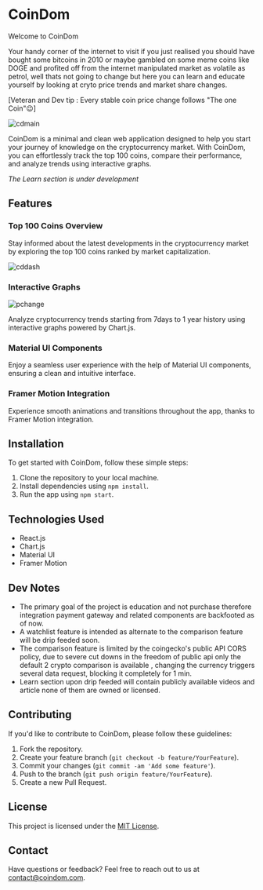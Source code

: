 # CoinDom

Welcome to CoinDom

Your handy corner of the internet to visit if you just realised you should have bought some bitcoins in 2010 or maybe gambled on some meme coins like DOGE and profited off from the internet manipulated market as volatile as petrol, well thats not going to change but here you can learn and educate yourself by looking at cryto price trends and market share changes. 

[Veteran and Dev tip : Every stable coin price change follows "The one Coin"😉]

![cdmain](https://github.com/aniket30i/Coin-DOM/assets/73903257/73c5a75f-ff37-454e-be19-f6a9a45db015)


CoinDom is a minimal and clean web application designed to help you start your journey of knowledge on the cryptocurrency market. With CoinDom, you can effortlessly track the top 100 coins, compare their performance, and analyze trends using interactive graphs.

*The Learn section is under development*

## Features

### Top 100 Coins Overview

Stay informed about the latest developments in the cryptocurrency market by exploring the top 100 coins ranked by market capitalization.

![cddash](https://github.com/aniket30i/Coin-DOM/assets/73903257/f4c3c9d5-6c4c-473a-be51-6a50e1e94aee)


### Interactive Graphs

![pchange](https://github.com/aniket30i/Coin-DOM/assets/73903257/aa96f4c7-6bc8-4792-93d8-09910fd36abd)




Analyze cryptocurrency trends starting from 7days to 1 year history using interactive graphs powered by Chart.js.


### Material UI Components

Enjoy a seamless user experience with the help of Material UI components, ensuring a clean and intuitive interface.

### Framer Motion Integration

Experience smooth animations and transitions throughout the app, thanks to Framer Motion integration.

## Installation

To get started with CoinDom, follow these simple steps:

1. Clone the repository to your local machine.
2. Install dependencies using `npm install`.
3. Run the app using `npm start`.

## Technologies Used

- React.js
- Chart.js
- Material UI
- Framer Motion

## Dev Notes
- The primary goal of the project is education and not purchase therefore integration payment gateway and related components are backfooted as of now. 
- A watchlist feature is intended as alternate to the comparison feature will be drip feeded soon.
- The comparison feature is limited by the coingecko's public API CORS policy, due to severe cut downs in the freedom of public api only the default 2 crypto    comparison is available , changing the currency triggers several data request, blocking it completely for 1 min.
- Learn section upon drip feeded will contain publicly available videos and article none of them are owned or licensed.

## Contributing

If you'd like to contribute to CoinDom, please follow these guidelines:

1. Fork the repository.
2. Create your feature branch (`git checkout -b feature/YourFeature`).
3. Commit your changes (`git commit -am 'Add some feature'`).
4. Push to the branch (`git push origin feature/YourFeature`).
5. Create a new Pull Request.

## License

This project is licensed under the [MIT License](LICENSE).

## Contact

Have questions or feedback? Feel free to reach out to us at [contact@coindom.com](mailto:contact@coindom.com).

